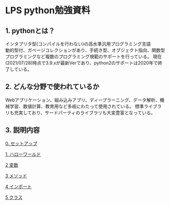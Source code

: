 # LPS python勉強資料

## 1. pythonとは？

インタプリタ型(コンパイルを行わない)の高水準汎用プログラミング言語  
動的型付、ガベージコレクションがあり、手続き型、オブジェクト指向、関数型プログラミングなど複数のプログラミング規範のサポートを行っている。
現在(2021/07/28)時点で3.9.xが最新Verであり、python2のサポートは2020年で終了している。

## 2. どんな分野で使われているか

Webアプリケーション、組み込みアプリ、ディープラーニング、データ解析、機械学習、数値計算、教育用など多岐にわたって使用されている。
標準ライブラリも充実しており、サードパーティのライブラリも大変豊富となっている。

## 3. 説明内容

[0. セットアップ](./0_setup/readme.md)

[1. ハローワールド](./1_helloworld/readme.md)

[2 変数](./2_type/readme.md)

[3 メソッド](./3_method/readme.md)

[4 インポート](./4_libimport/readme.md)

[5 クラス](./5_class/readme.md)
